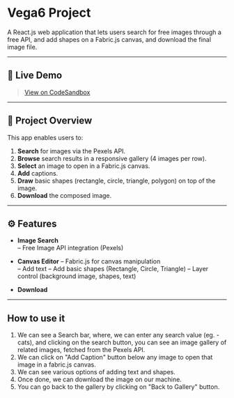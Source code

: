 # Vega6 Project

A React.js web application that lets users search for free images through a free API,  and add shapes on a Fabric.js canvas, and download the final image file.

---

## 🔗 Live Demo

> [View on CodeSandbox](https://codesandbox.io/p/github/varshagshenoy/vega6project/main?import=true)

---

## 🧾 Project Overview

This app enables users to:

1. **Search** for images via the Pexels API.  
2. **Browse** search results in a responsive gallery (4 images per row).
3. **Select** an image to open in a Fabric.js canvas.
4. **Add** captions.
5. **Draw** basic shapes (rectangle, circle, triangle, polygon) on top of the image.
6. **Download** the composed image.

---

## ⚙️ Features

- **Image Search**  
  – Free Image API integration (Pexels)

- **Canvas Editor** 
  – Fabric.js for canvas manipulation  
  – Add text
  – Add basic shapes (Rectangle, Circle, Triangle) 
  – Layer control (background image, shapes, text)  

- **Download**

---

## How to use it

1. We can see a Search bar, where, we can enter any search value (eg. - cats), and clicking on the search button, you can see an image gallery of related images, fetched from the Pexels API.
2. We can click on "Add Caption" button below any image to open that image in a fabric.js canvas.
3. We can see various options of adding text and shapes.
4. Once done, we can download the image on our machine.
5. You can go back to the gallery by clicking on "Back to Gallery" button.
